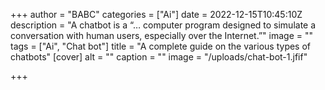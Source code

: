 +++
author = "BABC"
categories = ["Ai"]
date = 2022-12-15T10:45:10Z
description = "A chatbot is a “… computer program designed to simulate a conversation with human users, especially over the Internet.”"
image = ""
tags = ["Ai", "Chat bot"]
title = "A complete guide on the various types of chatbots"
[cover]
alt = ""
caption = ""
image = "/uploads/chat-bot-1.jfif"

+++

